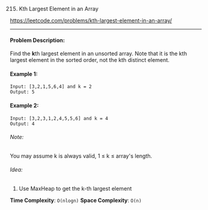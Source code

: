 215. Kth Largest Element in an Array

https://leetcode.com/problems/kth-largest-element-in-an-array/

---

#### Problem Description:

Find the **k**th largest element in an unsorted array. Note that it is the kth largest element in the sorted order, not the kth distinct element.

#### Example 1:

```
Input: [3,2,1,5,6,4] and k = 2
Output: 5
```

#### Example 2:

```
Input: [3,2,3,1,2,4,5,5,6] and k = 4
Output: 4
```

###### Note:

You may assume k is always valid, 1 ≤ k ≤ array's length.

###### Idea:

1. Use MaxHeap to get the k-th largest element

**Time Complexity**: `O(nlogn)`
**Space Complexity**: `O(n)`
